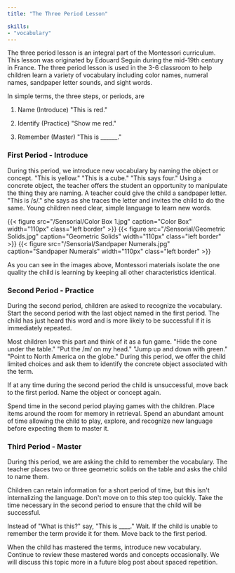 ```yaml
---
title: "The Three Period Lesson"

skills:
- "vocabulary"
---
```


The three period lesson is an integral part of the Montessori curriculum.  This lesson was originated by Edouard Seguin during the mid-19th century in France.   The three  period lesson is used in the 3-6 classroom to help children learn a variety of vocabulary including color names, numeral names, sandpaper letter sounds, and sight words.

<!--more-->

In simple terms, the three steps, or periods, are

1. Name (Introduce) "This is red."

2. Identify (Practice) "Show me red."

3. Remember (Master) "This is ______."

### First Period - Introduce

During this period, we introduce new vocabulary by naming the object or concept.  "This is yellow." "This is a cube." "This says four."  Using a concrete object, the teacher offers the student an opportunity to manipulate the thing they are naming.  A teacher could give the child a sandpaper letter. "This is /s/." she says as she traces the letter and invites the child to do the same. Young children need clear, simple language to learn new words. 

{{< figure src="/Sensorial/Color Box 1.jpg" caption="Color Box" width="110px" class="left border" >}}  {{< figure src="/Sensorial/Geometric Solids.jpg" caption="Geometric Solids" width="110px" class="left border" >}} {{< figure src="/Sensorial/Sandpaper Numerals.jpg" caption="Sandpaper Numerals" width="110px" class="left border" >}}

<div style="clear:both"></div>

As you can see in the images above, Montessori materials isolate the one quality the child is learning by keeping all other characteristics identical.  

### Second Period - Practice

During the second period, children are asked to recognize the vocabulary.  Start the second period with the last object named in the first period. The child has just heard this word and is more likely to be successful if it is immediately repeated.

Most children love this part and think of it as a fun game.  "Hide the cone under the table." "Put the /m/ on my head." "Jump up and down with green." "Point to North America on the globe."  During this period, we offer the child limited choices and ask them to identify the concrete object associated with the term. 

If at any time during the second period the child is unsuccessful, move back to the first period.  Name the object or concept again.

Spend time in the second period playing games with the children.  Place items around the room for memory in retrieval.  Spend an abundant amount of time allowing the child to play, explore, and recognize new language before expecting them to master it.

### Third Period - Master

During this period, we are asking the child to remember the vocabulary.  The teacher places two or three geometric solids on the table and asks the child to name them.

Children can retain information for a short period of time, but this isn't internalizing the language.  Don't move on to this step too quickly.  Take the time necessary in the second period to ensure that the child will be successful.

Instead of "What is this?" say, "This is ____." Wait. If the child is unable to remember the term provide it for them.  Move back to the first period. 

When the child has mastered the terms, introduce new vocabulary. Continue to review these mastered words and concepts occasionally.  We will discuss this topic more in a future blog post about spaced repetition.
